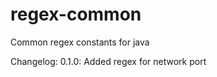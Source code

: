regex-common
============

Common regex constants for java


Changelog:
  0.1.0:
    Added regex for network port
